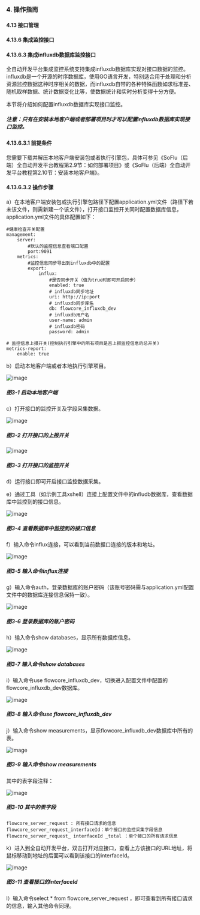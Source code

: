 ### 4. 操作指南

#### 4.13 接口管理

#### 4.13.6 集成监控接口

#### 4.13.6.3 集成influxdb数据库监控接口

全自动开发平台集成监控系统支持集成influxdb数据库实现对接口数据的监控。influxdb是一个开源的时序数据库，使用GO语言开发，特别适合用于处理和分析资源监控数据这种时序相关的数据，而influxdb自带的各种特殊函数如求标准差、随机取样数据、统计数据变化比等，使数据统计和实时分析变得十分方便。

本节将介绍如何配置influxdb数据库实现接口监控。

##### 注意：只有在安装本地客户端或者部署项目时才可以配置influxdb数据库实现接口监控。

#### 4.13.6.3.1 前提条件

您需要下载并解压本地客户端安装包或者执行引擎包，具体可参见《SoFlu（后端）全自动开发平台教程第2.9节：如何部署项目》或《SoFlu（后端）全自动开发平台教程第2.10节：安装本地客户端》。

#### 4.13.6.3.2 操作步骤

a）在本地客户端安装包或执行引擎包路径下配置application.yml文件（路径下若未该文件，则需新建一个该文件），打开接口监控开关同时配置数据库信息，application.yml文件的具体配置如下：

```
#健康检查开关配置
management:
    server:
        #默认的监控信息查看端口配置
        port:9091
    metrics:
        #监控信息同步导出到influxdb中的配置
        export:
            influx:
                #是否同步开关（值为true时即可开启同步）
                enabled: true
                # influxdb同步地址
                uri: http://ip:port
                # influxdb同步库名
                db: flowcore_influxdb_dev
                # influxdb用户名
                user-name: admin
                # influxdb密码
                password: admin

# 监控信息上报开关(控制执行引擎中的所有项目是否上报监控信息的总开关)
metrics-report:
    enable: true
```

b）启动本地客户端或者本地执行引擎项目。

![image](https://user-images.githubusercontent.com/79617492/197730429-d0ff1cf0-a38c-4abe-adf1-42ff6839c0a4.png)

##### 图3-1 启动本地客户端

c）打开接口的监控开关及字段采集数据。

![image](https://user-images.githubusercontent.com/79617492/197730455-04f5dc6e-c3b0-4412-ace3-3d5101268d24.png)

##### 图3-2 打开接口的上报开关

![image](https://user-images.githubusercontent.com/79617492/197730476-5718b89b-1703-48d8-a120-4fc72cf60e7e.png)

##### 图3-3 打开接口的监控开关

d）运行接口即可开启接口监控数据采集。

e）通过工具（如示例工具xshell）连接上配置文件中的infludb数据库，查看数据库中监控到的接口信息。

![image](https://user-images.githubusercontent.com/79617492/197730511-9e34759e-7929-4277-95cf-3db2a0ec986d.png)

##### 图3-4 查看数据库中监控到的接口信息

f）输入命令influx连接，可以看到当前数据口连接的版本和地址。

![image](https://user-images.githubusercontent.com/79617492/197730546-ddee5980-ac79-4550-93da-18d6cb98d3f8.png)

##### 图3-5 输入命令influx连接

g）输入命令auth，登录数据库的账户密码（该账号密码需与application.yml配置文件中的数据库连接信息保持一致）。

![image](https://user-images.githubusercontent.com/79617492/197730578-97f63ce5-bd7b-4d99-ac61-191a359852f0.png)

##### 图3-6 登录数据库的账户密码

h）输入命令show databases，显示所有数据库信息。

![image](https://user-images.githubusercontent.com/79617492/197730611-9d858475-4c60-4cb9-ba7c-906bfbae7ceb.png)

##### 图3-7 输入命令show databases

i）输入命令use flowcore_influxdb_dev，切换进入配置文件中配置的flowcore_influxdb_dev数据库。

![image](https://user-images.githubusercontent.com/79617492/197730636-d3057783-6e5d-475c-9fe0-b684fb0f9d96.png)

##### 图3-8 输入命令use flowcore_influxdb_dev

j）输入命令show measurements，显示flowcore_influxdb_dev数据库中所有的表。

![image](https://user-images.githubusercontent.com/79617492/197730665-7fc218ad-d678-4605-8fa4-f4e777c402e5.png)

##### 图3-9 输入命令show measurements

其中的表字段注释：

![image](https://user-images.githubusercontent.com/79617492/197730689-5594f2f9-4289-4238-8e4d-9c0c747200fe.png)

##### 图3-10 其中的表字段

```
flowcore_server_request : 所有接口请求的信息
flowcore_server_request_interfaceId：单个接口的监控采集字段信息
flowcore_server_request_ interfaceId _total ：单个接口的所有请求信息
```

k）进入到全自动开发平台，双击打开对应接口，查看上方该接口的URL地址，将鼠标移动到地址的后面可以看到该接口的interfaceId。

![image](https://user-images.githubusercontent.com/79617492/197730720-ac4bfb2f-ccba-47f6-b79b-7682a749dacb.png)

##### 图3-11 查看接口的interfaceId

l）输入命令select * from flowcore_server_request ，即可查看到所有接口请求的信息，输入其他命令同理。
